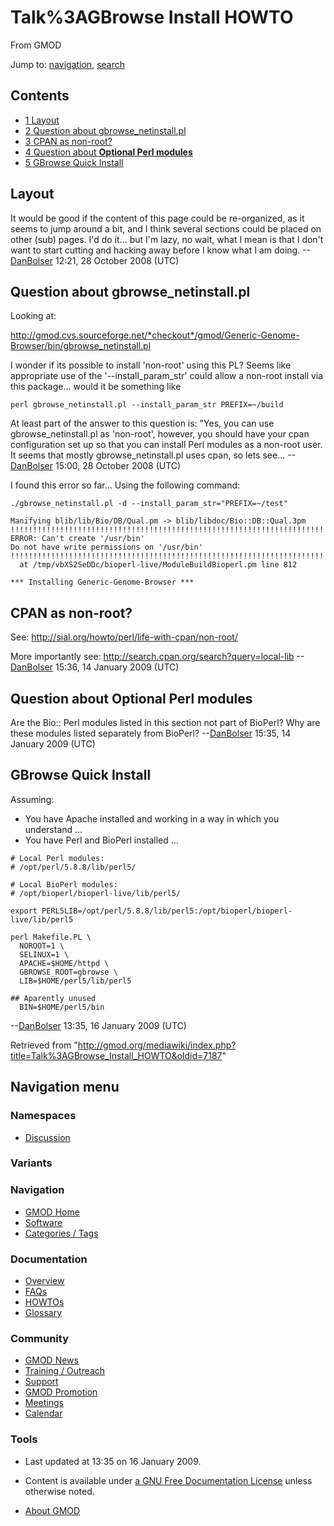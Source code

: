 









<span id="top"></span>







# <span dir="auto">Talk%3AGBrowse Install HOWTO</span>





From GMOD









Jump to: [navigation](#mw-navigation), [search](#p-search)









## Contents



- [<span class="tocnumber">1</span>
  <span class="toctext">Layout</span>](#Layout)
- [<span class="tocnumber">2</span> <span class="toctext">Question about
  gbrowse_netinstall.pl</span>](#Question_about_gbrowse_netinstall.pl)
- [<span class="tocnumber">3</span> <span class="toctext">CPAN as
  non-root?</span>](#CPAN_as_non-root.3F)
- [<span class="tocnumber">4</span> <span class="toctext">Question about
  **Optional Perl
  modules**</span>](#Question_about_Optional_Perl_modules)
- [<span class="tocnumber">5</span> <span class="toctext">GBrowse Quick
  Install</span>](#GBrowse_Quick_Install)



## <span id="Layout" class="mw-headline">Layout</span>

It would be good if the content of this page could be re-organized, as
it seems to jump around a bit, and I think several sections could be
placed on other (sub) pages. I'd do it... but I'm lazy, no wait, what I
mean is that I don't want to start cutting and hacking away before I
know what I am doing. --[DanBolser](User%3ADanBolser "User%3ADanBolser")
12:21, 28 October 2008 (UTC)

  

## <span id="Question_about_gbrowse_netinstall.pl" class="mw-headline">Question about gbrowse_netinstall.pl</span>

Looking at:

<a
href="http://gmod.cvs.sourceforge.net/*checkout*/gmod/Generic-Genome-Browser/bin/gbrowse_netinstall.pl"
class="external free"
rel="nofollow">http://gmod.cvs.sourceforge.net/*checkout*/gmod/Generic-Genome-Browser/bin/gbrowse_netinstall.pl</a>

  
I wonder if its possible to install 'non-root' using this PL? Seems like
appropriate use of the '--install_param_str' could allow a non-root
install via this package... would it be something like

    perl gbrowse_netinstall.pl --install_param_str PREFIX=~/build

  

At least part of the answer to this question is: "Yes, you can use
gbrowse_netinstall.pl as 'non-root', however, you should have your cpan
configuration set up so that you can install Perl modules as a non-root
user. It seems that mostly gbrowse_netinstall.pl uses cpan, so lets
see... --[DanBolser](User%3ADanBolser "User%3ADanBolser") 15:00, 28 October
2008 (UTC)

  

I found this error so far... Using the following command:

    ./gbrowse_netinstall.pl -d --install_param_str="PREFIX=~/test"

    Manifying blib/lib/Bio/DB/Qual.pm -> blib/libdoc/Bio::DB::Qual.3pm
    !!!!!!!!!!!!!!!!!!!!!!!!!!!!!!!!!!!!!!!!!!!!!!!!!!!!!!!!!!!!!!!!!!!!!!!!
    ERROR: Can't create '/usr/bin'
    Do not have write permissions on '/usr/bin'
    !!!!!!!!!!!!!!!!!!!!!!!!!!!!!!!!!!!!!!!!!!!!!!!!!!!!!!!!!!!!!!!!!!!!!!!!
      at /tmp/vbXS2SeDDc/bioperl-live/ModuleBuildBioperl.pm line 812

    *** Installing Generic-Genome-Browser ***

## <span id="CPAN_as_non-root.3F" class="mw-headline">CPAN as non-root?</span>

See: <a href="http://sial.org/howto/perl/life-with-cpan/non-root/"
class="external free"
rel="nofollow">http://sial.org/howto/perl/life-with-cpan/non-root/</a>

More importantly see:
<a href="http://search.cpan.org/search?query=local-lib"
class="external free"
rel="nofollow">http://search.cpan.org/search?query=local-lib</a>
--[DanBolser](User%3ADanBolser "User%3ADanBolser") 15:36, 14 January 2009
(UTC)

## <span id="Question_about_Optional_Perl_modules" class="mw-headline">Question about **Optional Perl modules**</span>

Are the Bio:: Perl modules listed in this section not part of BioPerl?
Why are these modules listed separately from BioPerl?
--[DanBolser](User%3ADanBolser "User%3ADanBolser") 15:35, 14 January 2009
(UTC)

## <span id="GBrowse_Quick_Install" class="mw-headline">GBrowse Quick Install</span>

Assuming:

- You have Apache installed and working in a way in which you understand
  ...
- You have Perl and BioPerl installed ...

<!-- -->

    # Local Perl modules:
    # /opt/perl/5.8.8/lib/perl5/

    # Local BioPerl modules:
    # /opt/bioperl/bioperl-live/lib/perl5/

    export PERL5LIB=/opt/perl/5.8.8/lib/perl5:/opt/bioperl/bioperl-live/lib/perl5

    perl Makefile.PL \
      NOROOT=1 \
      SELINUX=1 \
      APACHE=$HOME/httpd \
      GBROWSE_ROOT=gbrowse \
      LIB=$HOME/perl5/lib/perl5

    ## Aparently unused
      BIN=$HOME/perl5/bin

--[DanBolser](User%3ADanBolser "User%3ADanBolser") 13:35, 16 January 2009
(UTC)





Retrieved from
"<http://gmod.org/mediawiki/index.php?title=Talk%3AGBrowse_Install_HOWTO&oldid=7187>"

















## Navigation menu









### Namespaces


- <span id="ca-talk"><a href="Talk%3AGBrowse_Install_HOWTO" accesskey="t"
  title="Discussion about the content page [t]">Discussion</a></span>





### 

### Variants[](#)























<a href="Main_Page"
style="background-image: url(../images/GMOD-cogs.png);"
title="Visit the main page"></a>





### Navigation



- <span id="n-GMOD-Home">[GMOD Home](Main_Page)</span>
- <span id="n-Software">[Software](GMOD_Components)</span>
- <span id="n-Categories-.2F-Tags">[Categories /
  Tags](Categories)</span>







### Documentation



- <span id="n-Overview">[Overview](Overview)</span>
- <span id="n-FAQs">[FAQs](Category%3AFAQ)</span>
- <span id="n-HOWTOs">[HOWTOs](Category%3AHOWTO)</span>
- <span id="n-Glossary">[Glossary](Glossary)</span>







### Community



- <span id="n-GMOD-News">[GMOD News](GMOD_News)</span>
- <span id="n-Training-.2F-Outreach">[Training /
  Outreach](Training_and_Outreach)</span>
- <span id="n-Support">[Support](Support)</span>
- <span id="n-GMOD-Promotion">[GMOD Promotion](GMOD_Promotion)</span>
- <span id="n-Meetings">[Meetings](Meetings)</span>
- <span id="n-Calendar">[Calendar](Calendar)</span>







### Tools
















- <span id="footer-info-lastmod">Last updated at 13:35 on 16 January
  2009.</span>
<!-- - <span id="footer-info-viewcount">15,091 page views.</span> -->
- <span id="footer-info-copyright">Content is available under
  <a href="http://www.gnu.org/licenses/fdl-1.3.html" class="external"
  rel="nofollow">a GNU Free Documentation License</a> unless otherwise
  noted.</span>

<!-- -->

- <span id="footer-places-about">[About
  GMOD](GMOD%3AAbout "GMOD%3AAbout")</span>

<!-- -->







